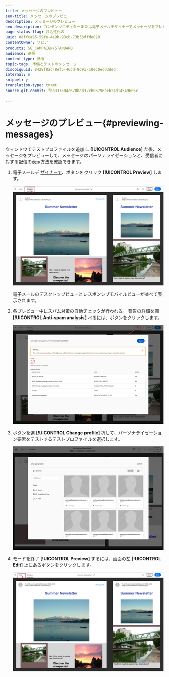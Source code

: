 ```yaml
---
title: メッセージのプレビュー
seo-title: メッセージのプレビュー
description: メッセージのプレビュー
seo-description: コンテンツエディターまたは電子メールデザイナーでメッセージをプレビューする方法について説明します。
page-status-flag: 非活性化の
uuid: 8dffca95-59fe-4e9b-93cb-73b33ffde020
contentOwner: ソビア
products: SG_CAMPAIGN/STANDARD
audience: 送信
content-type: 参照
topic-tags: 準備とテストのメッセージ
discoiquuid: 8428f8ac-8ef5-46cd-9d93-10ec0ecd3ded
internal: n
snippet: y
translation-type: tm+mt
source-git-commit: fba337604c678bad17cb03796aeb24d14549605c

---
```



# メッセージのプレビュー{#previewing-messages}

ウィンドウでテストプロファイルを追加し **[!UICONTROL Audience]** た後、メッセージをプレビューして、メッセージのパーソナライゼーションと、受信者に対する配信の表示方法を確認できます。

1. 電子メールデ [ザイナーで](../../designing/using/overview.md)、ボタンをクリック **[!UICONTROL Preview]** します。

   ![](assets/sending_preview.png)

   電子メールのデスクトップビューとレスポンシブモバイルビューが並べて表示されます。

1. 各プレビュー中にスパム対策の自動チェックが行われる。 警告の詳細を調 **[!UICONTROL Anti-spam analysis]** べるには、ボタンをクリックします。

   ![](assets/sending_anti-spam_analysis.png)

1. ボタンを選 **[!UICONTROL Change profile]** 択して、パーソナライゼーション要素をテストするテストプロファイルを選択します。

   ![](assets/sending_test-profile.png)

1. モードを終了 **[!UICONTROL Preview]** するには、画面の左 **[!UICONTROL Edit]** 上にあるボタンをクリックします。

   ![](assets/sending_preview_edit.png)

